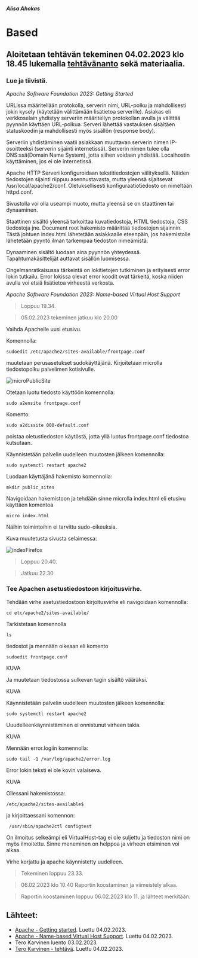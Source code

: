 ##### Alisa Ahokas

# Based													

## Aloitetaan tehtävän tekeminen 04.02.2023 klo 18.45 lukemalla [tehtävänanto](https://terokarvinen.com/2023/linux-palvelimet-2023-alkukevat/) sekä materiaalia.

### Lue ja tiivistä.

*Apache Software Foundation 2023: Getting Started*

URLissa määritellään protokolla, serverin nimi, URL-polku ja mahdollisesti jokin kysely (käytetään välittämään lisätietoa serverille). Asiakas eli verkkoselain yhdistyy serveriin määritellyn protokollan avulla ja välittää pyynnön käyttäen URL-polkua. Serveri lähettää vastauksen sisältäen statuskoodin ja mahdollisesti myös sisällön (response body).

Serveriin yhdistäminen vaatii asiakkaan muuttavan serverin nimen IP-osoitteeksi (serverin sijainti internetissä). Serverin nimen tulee olla DNS:ssä(Domain Name System), jotta siihen voidaan yhdistää. Localhostin käyttäminen, jos ei ole internetissä.

Apache HTTP Serveri konfiguroidaan tekstitiedostojen välityksellä. Näiden tiedostojen sijainti riippuu asennustavasta, mutta yleensä sijaitsevat /usr/local/apache2/conf. Oletuksellisesti konfiguraatiotiedosto on nimeltään httpd.conf.

Sivustolla voi olla useampi muoto, mutta yleensä se on staattinen tai dynaaminen.

Staattinen sisältö yleensä tarkoittaa kuvatiedostoja, HTML tiedostoja, CSS tiedostoja jne. Document root hakemisto määrittää tiedostojen sijainnin. Tästä johtuen index.html lähetetään asiakkaalle eteenpäin, jos hakemistolle lähetetään pyyntö ilman tarkempaa tiedoston nimeämistä.

Dynaaminen sisältö luodaan aina pyynnön yhteydessä. Tapahtumakäsittelijät auttavat sisällön luomisessa.

Ongelmanratkaisussa tärkeintä on lokitietojen tutkiminen ja erityisesti error lokin tutkailu. Error lokissa olevat error koodit ovat tärkeitä, koska niiden avulla voi etsiä lisätietoa virheestä verkosta.


*Apache Software Foundation 2023: Name-based Virtual Host Support*



> Loppuu 19.34.


> 05.02.2023 tekeminen jatkuu klo 20.00


Vaihda Apachelle uusi etusivu. 

Komennolla:

    sudoedit /etc/apache2/sites-available/frontpage.conf 

muutetaan perusasetukset sudokäyttäjänä. Kirjoitetaan microlla tiedostopolku palvelimen kotisivulle.


![microPublicSite](https://user-images.githubusercontent.com/112398757/216954231-a3afa9fa-0a3c-499c-81ac-05eea2c56fa8.JPG)



Otetaan luotu tiedosto käyttöön komennolla:

    sudo a2ensite frontpage.conf


Komento:

    sudo a2dissite 000-default.conf

poistaa oletustiedoston käytöstä, jotta yllä luotus frontpage.conf tiedostoa kutsutaan.

Käynnistetään palvelin uudelleen muutosten jälkeen komennolla:

    sudo systemctl restart apache2


Luodaan käyttäjänä hakemisto komennolla:

    mkdir public_sites 

Navigoidaan hakemistoon ja tehdään sinne microlla index.html eli etusivu käyttäen komentoa

    micro index.html

Näihin toimintoihin ei tarvittu sudo-oikeuksia.


Kuva muutetusta sivusta selaimessa:

![indexFirefox](https://user-images.githubusercontent.com/112398757/216954115-75e81b1f-f0e7-4df4-80f3-118f4a65e69f.JPG)

>Loppuu 20.40.

>Jatkuu 22.30


### Tee Apachen asetustiedostoon kirjoitusvirhe.


Tehdään virhe asetustiedostoon kirjoitusvirhe eli navigoidaan komennolla:

    cd etc/apache2/sites-available/

Tarkistetaan komennolla

    ls

tiedostot ja mennään oikeaan eli komento

    sudoedit frontpage.conf

KUVA

Ja muutetaan tiedostossa sulkevan tagin sisältö vääräksi.

KUVA

Käynnistetään palvelin uudelleen muutosten jälkeen komennolla:

    sudo systemctl restart apache2

Uuudelleenkäynnistäminen ei onnistunut virheen takia.

KUVA


Mennään error.logiin komennolla:

    sudo tail -1 /var/log/apache2/error.log

Error lokin teksti ei ole kovin valaiseva.

KUVA

Ollessani hakemistossa:

    /etc/apache2/sites-available$ 

ja kirjoittaessani komennon:

     /usr/sbin/apache2ctl configtest

On ilmoitus selkeämpi eli VirtualHost-tag ei ole suljettu ja tiedoston nimi on myös ilmoitettu. Sinne meneminen on helppoa ja virheen etsiminen voi alkaa.

Virhe korjattu ja apache käynnistetty uudelleen.

>Tekeminen loppuu 23.33.



> 06.02.2023 klo 10.40 Raportin koostaminen ja viimeistely alkaa.

>Raportin koostaminen loppuu 06.02.2023 klo 11. ja lähteet merkitään.


## Lähteet:

- [Apache - Getting started](https://httpd.apache.org/docs/2.4/getting-started.html). Luettu 04.02.2023.
- [Apache - Name-based Virtual Host Support](https://httpd.apache.org/docs/current/vhosts/name-based.html). Luettu 04.02.2023.
- Tero Karvinen luento 03.02.2023.
- [Tero Karvinen - tehtävä](https://terokarvinen.com/2023/linux-palvelimet-2023-alkukevat/). Luettu 04.02.2023.
